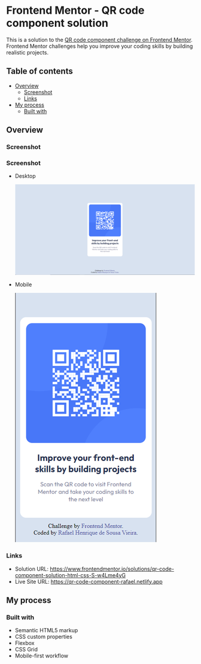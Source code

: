 # Frontend Mentor - QR code component solution

This is a solution to the [QR code component challenge on Frontend Mentor](https://www.frontendmentor.io/challenges/qr-code-component-iux_sIO_H). Frontend Mentor challenges help you improve your coding skills by building realistic projects. 

## Table of contents

- [Overview](#overview)
  - [Screenshot](#screenshot)
  - [Links](#links)
- [My process](#my-process)
  - [Built with](#built-with)

## Overview

### Screenshot

### Screenshot
  - Desktop
  
    ![](/images/desktop.png)
    
  - Mobile
  
    ![](/images/mobile.png)

### Links

- Solution URL: https://www.frontendmentor.io/solutions/qr-code-component-solution-html-css-S-w4Lme4yG
- Live Site URL: https://qr-code-component-rafael.netlify.app

## My process

### Built with

- Semantic HTML5 markup
- CSS custom properties
- Flexbox
- CSS Grid
- Mobile-first workflow
